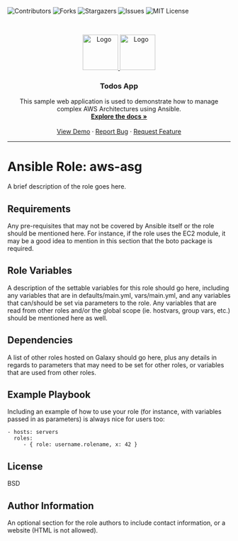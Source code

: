 ![Contributors](https://img.shields.io/github/contributors/desainis/aws-asg)
![Forks](https://img.shields.io/github/forks/desainis/aws-asg)
![Stargazers](https://img.shields.io/github/stars/desainis/aws-asg)
![Issues](https://img.shields.io/github/issues/desainis/aws-asg)
![MIT License](https://img.shields.io/github/license/desainis/aws-asg)

<!-- PROJECT LOGO -->
<br />
<p align="center">
  <a href="https://github.com/desainis/aws-asg">
    <img src="https://vuejs.org/images/logo.png" alt="Logo" width="80" height="80">
    <img src="https://www.ansible.com/hubfs/2016_Images/Assets/Ansible-Mark-Large-RGB-Mango.png?hsLang=en-us" alt="Logo" width="80" height="80">
  </a>

  <h3 align="center">Todos App</h3>

  <p align="center">
    This sample web application is used to demonstrate how to manage complex AWS Architectures using Ansible.
    <br />
    <a href="https://github.com/desainis/aws-asg"><strong>Explore the docs »</strong></a>
    <br />
    <br />
    <a href="https://github.com/desainis/aws-asg">View Demo</a>
    ·
    <a href="https://github.com/desainis/aws-asg/issues">Report Bug</a>
    ·
    <a href="https://github.com/desainis/aws-asg/issues">Request Feature</a>
  </p>
</p>

------------

Ansible Role: aws-asg
=========

A brief description of the role goes here.

Requirements
------------

Any pre-requisites that may not be covered by Ansible itself or the role should be mentioned here. For instance, if the role uses the EC2 module, it may be a good idea to mention in this section that the boto package is required.

Role Variables
--------------

A description of the settable variables for this role should go here, including any variables that are in defaults/main.yml, vars/main.yml, and any variables that can/should be set via parameters to the role. Any variables that are read from other roles and/or the global scope (ie. hostvars, group vars, etc.) should be mentioned here as well.

Dependencies
------------

A list of other roles hosted on Galaxy should go here, plus any details in regards to parameters that may need to be set for other roles, or variables that are used from other roles.

Example Playbook
----------------

Including an example of how to use your role (for instance, with variables passed in as parameters) is always nice for users too:

    - hosts: servers
      roles:
         - { role: username.rolename, x: 42 }

License
-------

BSD

Author Information
------------------

An optional section for the role authors to include contact information, or a website (HTML is not allowed).
